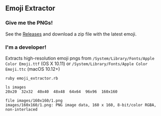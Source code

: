 ## Emoji Extractor

### Give me the PNGs!

See the [Releases](https://github.com/skyzyx/emoji-extractor/releases/latest) and download a zip file with the latest emoji.

### I'm a developer!

Extracts high-resolution emoji pngs from `/System/Library/Fonts/Apple Color Emoji.ttf` (OS X 10.11) or `/System/Library/Fonts/Apple Color Emoji.ttc` (macOS 10.12+)

```
ruby emoji_extractor.rb
```

```
ls images
20x20  32x32  40x40  48x48  64x64  96x96  160x160
```

```
file images/160x160/1.png
images/160x160/1.png: PNG image data, 160 x 160, 8-bit/color RGBA, non-interlaced
```
